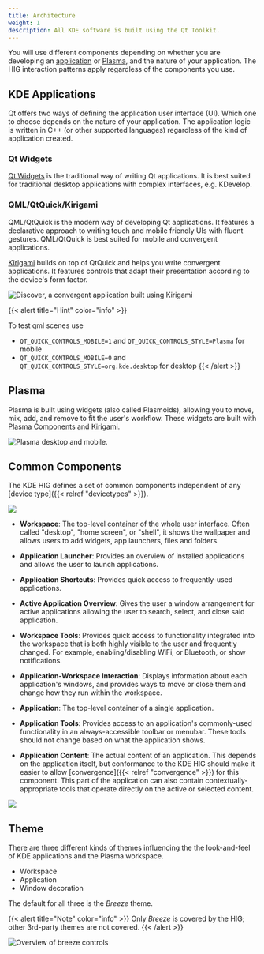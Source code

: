 ```yaml
---
title: Architecture
weight: 1
description: All KDE software is built using the Qt Toolkit. 
---
```



You will use different components depending on whether you
are developing an [application](https://apps.kde.org/) or
[Plasma](https://kde.org/plasma-desktop), and the nature of your
application. The HIG interaction patterns apply regardless of the
components you use.

KDE Applications
----------------

Qt offers two ways of defining the application user interface (UI). Which one to choose
depends on the nature of your application. The application logic is
written in C++ (or other supported languages) regardless of the kind of application created.

### Qt Widgets

[Qt Widgets](http://doc.qt.io/qt-5/qtwidgets-index.html) is the
traditional way of writing Qt applications. It is best suited for
traditional desktop applications with complex interfaces, e.g. KDevelop.

### QML/QtQuick/Kirigami

QML/QtQuick is the modern way of developing Qt applications. It features
a declarative approach to writing touch and mobile friendly UIs with
fluent gestures. QML/QtQuick is best suited for mobile and convergent
applications.

[Kirigami](https://www.kde.org/products/kirigami/) builds on top of
QtQuick and helps you write convergent applications. It features
controls that adapt their presentation according to the device\'s form
factor.

![Discover, a convergent application built using
Kirigami](/frameworks/kirigami/kirigami-adapt.png)

{{< alert title="Hint" color="info" >}}

To test qml scenes use

-   `QT_QUICK_CONTROLS_MOBILE=1` and `QT_QUICK_CONTROLS_STYLE=Plasma`
    for mobile
-   `QT_QUICK_CONTROLS_MOBILE=0` and
    `QT_QUICK_CONTROLS_STYLE=org.kde.desktop` for desktop
{{< /alert >}}

Plasma
------

Plasma is built using widgets (also called Plasmoids), allowing you to
move, mix, add, and remove to fit the user's workflow. These widgets are built with [Plasma Components](https://api.kde.org/frameworks/plasma-plasma-framework/html/plasmacomponents.html) and [Kirigami](https://www.kde.org/products/kirigami/).

![Plasma desktop and mobile.](/hig/plasma-workspace.jpg)

Common Components
-----------------

The KDE HIG defines a set of common components independent of
any [device type]({{< relref "devicetypes" >}}).

![](/hig/Desktop_UX.png)

-   **Workspace**: The top-level container of the whole user interface.
    Often called "desktop", "home screen", or "shell", it shows
    the wallpaper and allows users to add widgets, app launchers, files
    and folders.

-   **Application Launcher**: Provides an overview of installed
    applications and allows the user to launch applications.

-   **Application Shortcuts**: Provides quick access to frequently-used
    applications.

-   **Active Application Overview**: Gives the user a window arrangement for active applications allowing the user to search, select, and close said application.

-   **Workspace Tools**: Provides quick access to functionality
    integrated into the workspace that is both highly visible to the
    user and frequently changed. For example, enabling/disabling WiFi, or
    Bluetooth, or show notifications.

-   **Application-Workspace Interaction**: Displays information about
    each application's windows, and provides ways to move or close them
    and change how they run within the workspace.

-   **Application**: The top-level container of a single application.

-   **Application Tools**: Provides access to an application\'s
    commonly-used functionality in an always-accessible toolbar or
    menubar. These tools should not change based on what the
    application shows.

-   **Application Content**: The actual content of an application. This
    depends on the application itself, but conformance to the KDE HIG
    should make it easier to allow
    [convergence]({{< relref "convergence" >}}) for this
    component. This part of the application can also contain
    contextually-appropriate tools that operate directly on the active
    or selected content.

![](/hig/Mobile-UX.png)

Theme
-----

There are three different kinds of themes influencing the the
look-and-feel of KDE applications and the Plasma workspace.

-   Workspace
-   Application
-   Window decoration

The default for all three is the *Breeze* theme.

{{< alert title="Note" color="info" >}}
Only *Breeze* is
covered by the HIG; other 3rd-party themes are not covered.
{{< /alert >}}

![Overview of breeze controls](/hig/breeze.jpeg)
